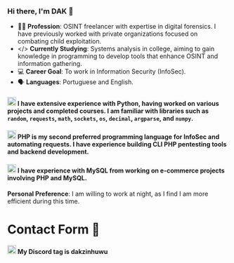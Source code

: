 ### Hi there, I'm DAK 🌙

- 🔎👤 **Profession**: OSINT freelancer with expertise in digital forensics. I have previously worked with private organizations focused on combating child exploitation.
- </> **Currently Studying**: Systems analysis in college, aiming to gain knowledge in programming to develop tools that enhance OSINT and information gathering.
- 💻 **Career Goal**: To work in Information Security (InfoSec).
- 🗣️ **Languages**: Portuguese and English.

#### <img src="https://upload.wikimedia.org/wikipedia/commons/thumb/c/c3/Python-logo-notext.svg/1869px-Python-logo-notext.svg.png" width="20"> I have extensive experience with Python, having worked on various projects and completed courses. I am familiar with libraries such as `random`, `requests`, `math`, `sockets`, `os`, `decimal`, `argparse`, and `numpy`.
#### <img src="https://upload.wikimedia.org/wikipedia/commons/thumb/2/27/PHP-logo.svg/800px-PHP-logo.svg.png" width="20"> PHP is my second preferred programming language for InfoSec and automating requests. I have experience building CLI PHP pentesting tools and backend development.
#### <img src="https://upload.wikimedia.org/wikipedia/labs/8/8e/Mysql_logo.png" width="20"> I have experience with MySQL from working on e-commerce projects involving PHP and MySQL.

**Personal Preference**: I am willing to work at night, as I find I am more efficient during this time.

# Contact Form 💬

#### <img src="https://cdn3d.iconscout.com/3d/free/thumb/free-discord-9185430-7516828.png" width="20"> My Discord tag is dakzinhuwu
